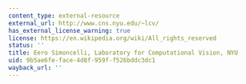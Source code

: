 ```yaml
---
content_type: external-resource
external_url: http://www.cns.nyu.edu/~lcv/
has_external_license_warning: true
license: https://en.wikipedia.org/wiki/All_rights_reserved
status: ''
title: Eero Simoncelli, Laboratory for Computational Vision, NYU
uid: 9b5ae6fe-face-4d8f-959f-f526bddc3dc1
wayback_url: ''
---
```

